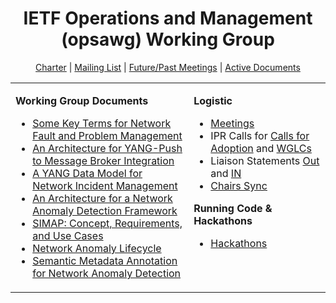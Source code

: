 <div align="center">
    
# IETF Operations and Management (opsawg) Working Group

[Charter](https://datatracker.ietf.org/wg/opsawg/about/) | [Mailing List](https://mailarchive.ietf.org/arch/browse/opsawg/) | [Future/Past Meetings](https://datatracker.ietf.org/wg/opsawg/meetings/) | [Active Documents](https://datatracker.ietf.org/wg/opsawg/documents/)
</div>

<div align="center">
<table><tbody><tr><td valign="top">
   
**Working Group Documents**

- [Some Key Terms for Network Fault and Problem Management](https://github.com/ietf-wg-nmop/draft-ietf-nmop-terminology)
- [An Architecture for YANG-Push to Message Broker Integration](https://github.com/ietf-wg-nmop/draft-ietf-nmop-yang-message-broker-integration)
- [A YANG Data Model for Network Incident Management](https://github.com/ietf-wg-nmop/draft-ietf-nmop-network-incident-yang)
- [An Architecture for a Network Anomaly Detection Framework](https://github.com/ietf-wg-nmop/draft-ietf-nmop-network-anomaly-architecture)
- [SIMAP: Concept, Requirements, and Use Cases](https://github.com/ietf-wg-nmop/draft-ietf-nmop-digital-map-concept)
- [Network Anomaly Lifecycle](https://github.com/ietf-wg-nmop/draft-ietf-nmop-network-anomaly-lifecycle)
- [Semantic Metadata Annotation for Network Anomaly Detection](https://github.com/ietf-wg-nmop/draft-ietf-nmop-network-anomaly-semantics)
    
</td><td valign="top">
   
**Logistic**

- [Meetings](https://github.com/IETF-OPSAWG-WG/IETF-Meetings)
- IPR Calls for [Calls for Adoption](https://github.com/IETF-OPSAWG-WG/Logistic/tree/main/ipr-poll-cfa) and [WGLCs](https://github.com/IETF-OPSAWG-WG/Logistic/tree/main/ipr-poll-wglc)
- Liaison Statements [Out](https://github.com/IETF-OPSAWG-WG/Liaison-Statements-Out) and [IN](https://github.com/IETF-OPSAWG-WG/Liaison-Statements-In)
- [Chairs Sync](https://github.com/IETF-OPSAWG-WG/Logistic/blob/main/Chairs-Sync-Meeting-Points.md)
    
**Running Code & Hackathons**
    
- [Hackathons](https://github.com/IETF-OPSAWG-WG/Misc/wiki/NMOP%E2%80%90related-Hackathons)
    
</td></tr></tbody></table>
</div>
